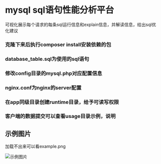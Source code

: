 # mysql sql语句性能分析平台

可视化展示每个请求的每条sql运行信息和explain信息，并解读信息，给出sql优化建议

### 克隆下来后执行composer install安装依赖的包
### database_table.sql为使用的sql语句
### 修改config目录的mysql.php对应配置信息
### nginx.conf为nginx的server配置
### 在app同级目录创建runtime目录，给予可读写权限
### 客户端的数据提交可以查看usage目录示例，说明

## 示例图片
加载不出来可以看example.png

![示例图片](https://chat-room-1256151484.cos.ap-beijing.myqcloud.com/tuchuang/pic.png)
